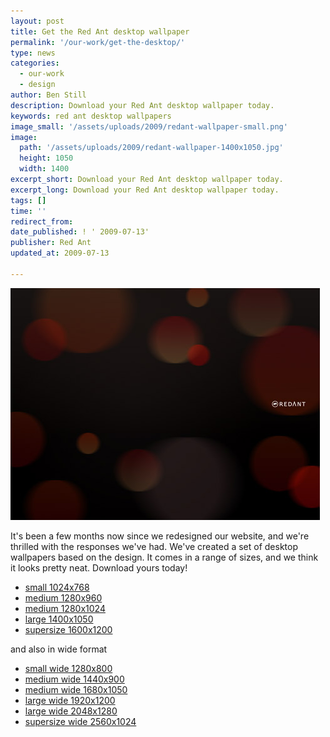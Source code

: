 ```yaml
---
layout: post
title: Get the Red Ant desktop wallpaper
permalink: '/our-work/get-the-desktop/'
type: news
categories:
  - our-work
  - design
author: Ben Still
description: Download your Red Ant desktop wallpaper today.
keywords: red ant desktop wallpapers
image_small: '/assets/uploads/2009/redant-wallpaper-small.png'
image:
  path: '/assets/uploads/2009/redant-wallpaper-1400x1050.jpg'
  height: 1050
  width: 1400
excerpt_short: Download your Red Ant desktop wallpaper today.
excerpt_long: Download your Red Ant desktop wallpaper today.
tags: []
time: ''
redirect_from:
date_published: ! ' 2009-07-13'
publisher: Red Ant
updated_at: 2009-07-13

---
```


![desktops preview](/assets/uploads/2009/redant-wallpaper-preview.jpg)

It's been a few months now since we redesigned our website, and we're thrilled with the responses we've had. We've created a set of desktop wallpapers based on the design. It comes in a range of sizes, and we think it looks pretty neat. Download yours today!

- [small 1024x768](/assets/uploads/2009/redant-wallpaper-1024x768.jpg)
- [medium 1280x960](/assets/uploads/2009/redant-wallpaper-1280x960.jpg)
- [medium 1280x1024](/assets/uploads/2009/redant-wallpaper-1280x1024.jpg)
- [large 1400x1050](/assets/uploads/2009/redant-wallpaper-1400x1050.jpg)
- [supersize 1600x1200](/assets/uploads/2009/redant-wallpaper-1600x1200.jpg)

and also in wide format

- [small wide 1280x800](/assets/uploads/2009/redant-wallpaper-1280x800.jpg)
- [medium wide 1440x900](/assets/uploads/2009/redant-wallpaper-1440x900.jpg)
- [medium wide 1680x1050](/assets/uploads/2009/redant-wallpaper-1680x1050.jpg)
- [large wide 1920x1200](/assets/uploads/2009/redant-wallpaper-1920x1200.jpg)
- [large wide 2048x1280](/assets/uploads/2009/redant-wallpaper-2048x1280.jpg)
- [supersize wide 2560x1024](/assets/uploads/2009/redant-wallpaper-2560x1024.jpg)
